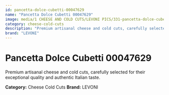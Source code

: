 ```yaml
---
id: pancetta-dolce-cubetti-00047629
name: "Pancetta Dolce Cubetti 00047629"
image: media/1 CHEESE AND COLD CUTS/LEVONI PICS/331-pancetta-dolce-cubetti-00047629.jpg
category: cheese-cold-cuts
description: "Premium artisanal cheese and cold cuts, carefully selected for their exceptional quality and authentic Italian taste."
brand: "LEVONI"
---
```


# Pancetta Dolce Cubetti 00047629

Premium artisanal cheese and cold cuts, carefully selected for their exceptional quality and authentic Italian taste.

**Category:** Cheese Cold Cuts
**Brand:** LEVONI
